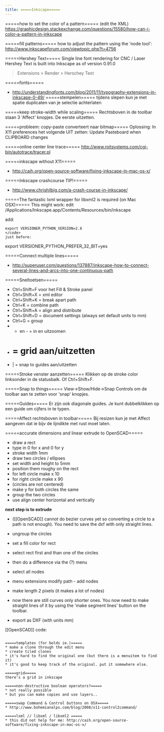 ```yaml
---
title: =====Inkscape=====
---
```


=====how to set the color of a pattern=====
(edit the XML)
https://graphicdesign.stackexchange.com/questions/15580/how-can-i-color-a-pattern-in-inkscape

=====fill patterns=====
how to adjust the pattern using the 'node tool':
http://www.inkscapeforum.com/viewtopic.php?t=4756

=====Hershey Text=====
Single line font rendering for CNC / Laser
Hershey Text is built into Inkscape as of version 0.91.0
> Extensions > Render > Herschey Text

=====fonts=====
* http://understandingfonts.com/blog/2011/11/typography-extensions-in-inkscape-0-49/
=====stempelen=====
tijdens slepen kun je met spatie duplicaten van je selectie achterlaten

=====keep stroke-width while scaling=====
Rechtsboven in de toolbar staan 3 'Affect' knopjes. De eerste uitzetten.

=====probleem: copy-paste converteert naar bitmap=====
Oplossing: In X11 preferences het volgende UIT zetten:
  Update Pasteboard when CLIPBOARD changes

=====online center line trace=====
http://www.roitsystems.com/cgi-bin/autotrace/tracer.pl

=====inkscape without X11=====
* http://caih.org/open-source-software/fixing-inkscape-in-mac-os-x/

=====Inkscape crashcourse TIP!=====
* http://www.chrishilbig.com/a-crash-course-in-inkscape/

=====The fantastic lxml wrapper for libxml2 is required (on Mac OSX)=====
This might work:
edit /Applications/Inkscape.app/Contents/Resources/bin/inkscape

add:
```
export VERSIONER_PYTHON_VERSION=2.6
</code>
just before:
```
export VERSIONER_PYTHON_PREFER_32_BIT=yes
</code>

=====Connect multiple lines=====
* http://superuser.com/questions/137887/inkscape-how-to-connect-several-lines-and-arcs-into-one-continuous-path

=====Sneltoetsen=====
  * Ctrl+Shift+F voor het Fill & Stroke panel
  * Ctrl+Shift+X = xml editor
  * Ctrl+Shift+K = break apart path
  * Ctrl+K = combine path
  * Ctrl+Shift+A = align and distribute
  * Ctrl+Shift+D = document settings (always set default units to mm)
  * Ctrl+G = group
  * + en - = in en uitzoomen
  * # = grid aan/uitzetten
  * | = snap to guides aan/uitzetten

=====Stroke venster aanzetten=====
Klikken op de stroke color linksonder in de statusbalk. Of Ctrl+Shift+F.

=====Snap to things=====
View->Show/Hide->Snap Controls om de toolbar aan te zetten voor 'snap' knopjes.

=====Guides=====
Er zijn ook diagonale guides. Je kunt dubbelklikken op een guide om cijfers in te typen.

=====Affect rechtsboven in toolbar=====
Bij resizen kun je met Affect aangeven dat ie bijv de lijndikte met rust moet laten.

=====accurate dimensions and linear extrude to OpenSCAD=====
* draw a rect
* type in 0 for x and 0 for y
* stroke width 1mm
* draw two circles / ellipses
* set width and height to 5mm
* position them roughy on the rect
* for left circle make x 10
* for right circle make x 90
* (circles are not centered)
* make y for both circles the same
* group the two circles
* use align center horizontal and vertically

**next step is to extrude**
* ([[OpenSCAD]] cannot do bezier curves yet so converting a circle to a path is not enough). You need to save the dxf with only straight lines.

* ungroup the circles
* set a fill color for rect
* select rect first and than one of the circles
* then do a difference via the (?) menu
* select all nodes 
* menu extensions modify path - add nodes
* make length 2 pixels (it makes a lot of nodes)
* now there are still curves only shorter ones. You now need to make straight lines of it by using the 'make segment lines' button on the toolbar.
* export as DXF (with units mm)

[[OpenSCAD]] code:
```linear_extrude(file = "file.dxf", height=5);</code>

=====templates (for bolds ie.)=====
* make a clone through the edit menu
* create tiled clones
* it's hard to find the original one (but there is a menuitem to find it)
* it's good to keep track of the original. put it somewhere else.

=====grid=====
there's a grid in inkscape

=====non-destructive boolean operators?=====
* not really possible
* but you can make copies and use layers..

=====swap Command & Control buttons on OSX=====
* http://www.bohemianalps.com/blog/2008/x11-control2command/

=====lxml // libxml / libxml2 =====
* this did not help for me: http://caih.org/open-source-software/fixing-inkscape-in-mac-os-x/
